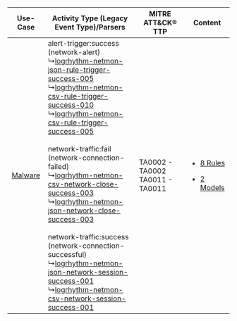 |    Use-Case    | Activity Type (Legacy Event Type)/Parsers    | MITRE ATT&CK® TTP    | Content    |
|:----:| ---- | ---- | ---- |
| [Malware](../../../UseCases/uc_malware.md) |  alert-trigger:success (network-alert)<br> ↳[logrhythm-netmon-json-rule-trigger-success-005](Ps/pC_logrhythmnetmonjsonruletriggersuccess005.md)<br> ↳[logrhythm-netmon-csv-rule-trigger-success-010](Ps/pC_logrhythmnetmoncsvruletriggersuccess010.md)<br> ↳[logrhythm-netmon-csv-rule-trigger-success-005](Ps/pC_logrhythmnetmoncsvruletriggersuccess005.md)<br><br> network-traffic:fail (network-connection-failed)<br> ↳[logrhythm-netmon-csv-network-close-success-003](Ps/pC_logrhythmnetmoncsvnetworkclosesuccess003.md)<br> ↳[logrhythm-netmon-json-network-close-success-003](Ps/pC_logrhythmnetmonjsonnetworkclosesuccess003.md)<br><br> network-traffic:success (network-connection-successful)<br> ↳[logrhythm-netmon-json-network-session-success-001](Ps/pC_logrhythmnetmonjsonnetworksessionsuccess001.md)<br> ↳[logrhythm-netmon-csv-network-session-success-001](Ps/pC_logrhythmnetmoncsvnetworksessionsuccess001.md)<br> | TA0002 - TA0002<br>TA0011 - TA0011<br> | [<ul><li>8 Rules</li></ul><ul><li>2 Models</li></ul>](RM/r_m_logrhythm_netmon_Malware.md) |